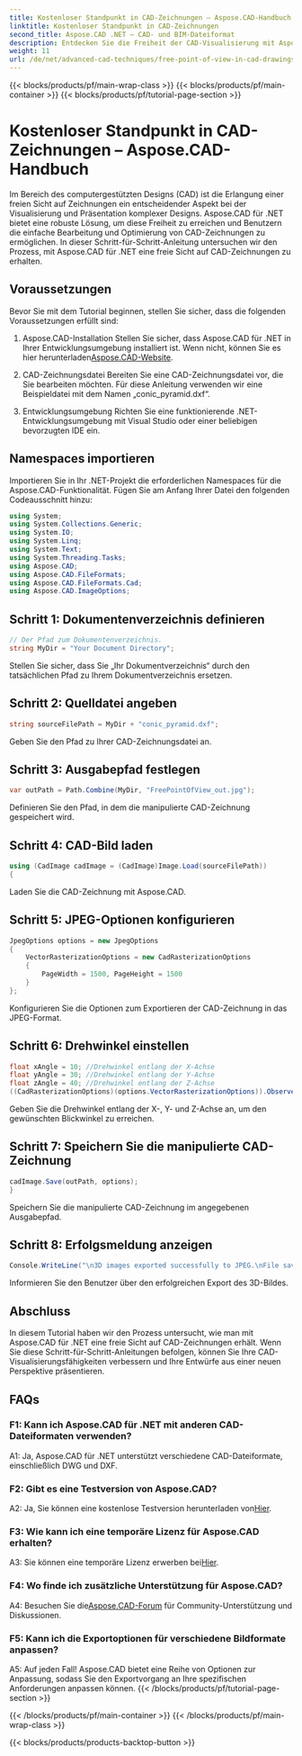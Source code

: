 ```yaml
---
title: Kostenloser Standpunkt in CAD-Zeichnungen – Aspose.CAD-Handbuch
linktitle: Kostenloser Standpunkt in CAD-Zeichnungen
second_title: Aspose.CAD .NET – CAD- und BIM-Dateiformat
description: Entdecken Sie die Freiheit der CAD-Visualisierung mit Aspose.CAD für .NET. Folgen Sie unserer Schritt-für-Schritt-Anleitung für eine einzigartige Sichtweise.
weight: 11
url: /de/net/advanced-cad-techniques/free-point-of-view-in-cad-drawings/
---
```


{{< blocks/products/pf/main-wrap-class >}}
{{< blocks/products/pf/main-container >}}
{{< blocks/products/pf/tutorial-page-section >}}

# Kostenloser Standpunkt in CAD-Zeichnungen – Aspose.CAD-Handbuch

Im Bereich des computergestützten Designs (CAD) ist die Erlangung einer freien Sicht auf Zeichnungen ein entscheidender Aspekt bei der Visualisierung und Präsentation komplexer Designs. Aspose.CAD für .NET bietet eine robuste Lösung, um diese Freiheit zu erreichen und Benutzern die einfache Bearbeitung und Optimierung von CAD-Zeichnungen zu ermöglichen. In dieser Schritt-für-Schritt-Anleitung untersuchen wir den Prozess, mit Aspose.CAD für .NET eine freie Sicht auf CAD-Zeichnungen zu erhalten.

## Voraussetzungen

Bevor Sie mit dem Tutorial beginnen, stellen Sie sicher, dass die folgenden Voraussetzungen erfüllt sind:

1. Aspose.CAD-Installation
 Stellen Sie sicher, dass Aspose.CAD für .NET in Ihrer Entwicklungsumgebung installiert ist. Wenn nicht, können Sie es hier herunterladen[Aspose.CAD-Website](https://releases.aspose.com/cad/net/).

2. CAD-Zeichnungsdatei
Bereiten Sie eine CAD-Zeichnungsdatei vor, die Sie bearbeiten möchten. Für diese Anleitung verwenden wir eine Beispieldatei mit dem Namen „conic_pyramid.dxf“.

3. Entwicklungsumgebung
Richten Sie eine funktionierende .NET-Entwicklungsumgebung mit Visual Studio oder einer beliebigen bevorzugten IDE ein.

## Namespaces importieren

Importieren Sie in Ihr .NET-Projekt die erforderlichen Namespaces für die Aspose.CAD-Funktionalität. Fügen Sie am Anfang Ihrer Datei den folgenden Codeausschnitt hinzu:

```csharp
using System;
using System.Collections.Generic;
using System.IO;
using System.Linq;
using System.Text;
using System.Threading.Tasks;
using Aspose.CAD;
using Aspose.CAD.FileFormats;
using Aspose.CAD.FileFormats.Cad;
using Aspose.CAD.ImageOptions;
```


## Schritt 1: Dokumentenverzeichnis definieren

```csharp
// Der Pfad zum Dokumentenverzeichnis.
string MyDir = "Your Document Directory";
```

Stellen Sie sicher, dass Sie „Ihr Dokumentverzeichnis“ durch den tatsächlichen Pfad zu Ihrem Dokumentverzeichnis ersetzen.

## Schritt 2: Quelldatei angeben

```csharp
string sourceFilePath = MyDir + "conic_pyramid.dxf";
```

Geben Sie den Pfad zu Ihrer CAD-Zeichnungsdatei an.

## Schritt 3: Ausgabepfad festlegen

```csharp
var outPath = Path.Combine(MyDir, "FreePointOfView_out.jpg");
```

Definieren Sie den Pfad, in dem die manipulierte CAD-Zeichnung gespeichert wird.

## Schritt 4: CAD-Bild laden

```csharp
using (CadImage cadImage = (CadImage)Image.Load(sourceFilePath))
{
```

Laden Sie die CAD-Zeichnung mit Aspose.CAD.

## Schritt 5: JPEG-Optionen konfigurieren

```csharp
JpegOptions options = new JpegOptions
{
    VectorRasterizationOptions = new CadRasterizationOptions
    {
        PageWidth = 1500, PageHeight = 1500
    }
};
```

Konfigurieren Sie die Optionen zum Exportieren der CAD-Zeichnung in das JPEG-Format.

## Schritt 6: Drehwinkel einstellen

```csharp
float xAngle = 10; //Drehwinkel entlang der X-Achse
float yAngle = 30; //Drehwinkel entlang der Y-Achse
float zAngle = 40; //Drehwinkel entlang der Z-Achse
((CadRasterizationOptions)(options.VectorRasterizationOptions)).ObserverPoint = new ObserverPoint(xAngle, yAngle, zAngle);
```

Geben Sie die Drehwinkel entlang der X-, Y- und Z-Achse an, um den gewünschten Blickwinkel zu erreichen.

## Schritt 7: Speichern Sie die manipulierte CAD-Zeichnung

```csharp
cadImage.Save(outPath, options);
}
```

Speichern Sie die manipulierte CAD-Zeichnung im angegebenen Ausgabepfad.

## Schritt 8: Erfolgsmeldung anzeigen

```csharp
Console.WriteLine("\n3D images exported successfully to JPEG.\nFile saved at " + outPath);
```

Informieren Sie den Benutzer über den erfolgreichen Export des 3D-Bildes.

## Abschluss

In diesem Tutorial haben wir den Prozess untersucht, wie man mit Aspose.CAD für .NET eine freie Sicht auf CAD-Zeichnungen erhält. Wenn Sie diese Schritt-für-Schritt-Anleitungen befolgen, können Sie Ihre CAD-Visualisierungsfähigkeiten verbessern und Ihre Entwürfe aus einer neuen Perspektive präsentieren.


## FAQs

### F1: Kann ich Aspose.CAD für .NET mit anderen CAD-Dateiformaten verwenden?

A1: Ja, Aspose.CAD für .NET unterstützt verschiedene CAD-Dateiformate, einschließlich DWG und DXF.

### F2: Gibt es eine Testversion von Aspose.CAD?

 A2: Ja, Sie können eine kostenlose Testversion herunterladen von[Hier](https://releases.aspose.com/).

### F3: Wie kann ich eine temporäre Lizenz für Aspose.CAD erhalten?

 A3: Sie können eine temporäre Lizenz erwerben bei[Hier](https://purchase.aspose.com/temporary-license/).

### F4: Wo finde ich zusätzliche Unterstützung für Aspose.CAD?

 A4: Besuchen Sie die[Aspose.CAD-Forum](https://forum.aspose.com/c/cad/19) für Community-Unterstützung und Diskussionen.

### F5: Kann ich die Exportoptionen für verschiedene Bildformate anpassen?

A5: Auf jeden Fall! Aspose.CAD bietet eine Reihe von Optionen zur Anpassung, sodass Sie den Exportvorgang an Ihre spezifischen Anforderungen anpassen können.
{{< /blocks/products/pf/tutorial-page-section >}}

{{< /blocks/products/pf/main-container >}}
{{< /blocks/products/pf/main-wrap-class >}}

{{< blocks/products/products-backtop-button >}}
